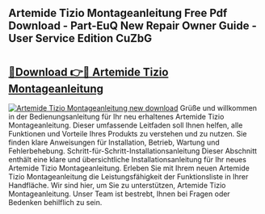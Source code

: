 ## Artemide Tizio Montageanleitung Free Pdf Download - Part-EuQ New Repair Owner Guide - User Service Edition CuZbG

# <h2><a href="http://df73x5x.blite.top/?on=Artemide+Tizio+Montageanleitung">🔗Download 👉🔴 Artemide Tizio Montageanleitung</a></h2>

[![Artemide Tizio Montageanleitung new download](https://i.imgur.com/lujVjoI.png)](http://df73x5x.blite.top/?on=Artemide+Tizio+Montageanleitung)
Grüße und willkommen in der Bedienungsanleitung für Ihr neu erhaltenes Artemide Tizio Montageanleitung. Dieser umfassende Leitfaden soll Ihnen helfen, alle Funktionen und Vorteile Ihres Produkts zu verstehen und zu nutzen. Sie finden klare Anweisungen für Installation, Betrieb, Wartung und Fehlerbehebung. Schritt-für-Schritt-Installationsanleitung Dieser Abschnitt enthält eine klare und übersichtliche Installationsanleitung für Ihr neues Artemide Tizio Montageanleitung. Erleben Sie mit Ihrem neuen Artemide Tizio Montageanleitung die Leistungsfähigkeit der Funktionsliste in Ihrer Handfläche. Wir sind hier, um Sie zu unterstützen, Artemide Tizio Montageanleitung. Unser Team ist bestrebt, Ihnen bei Fragen oder Bedenken behilflich zu sein.
